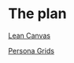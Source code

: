 # The plan

[Lean Canvas](https://docs.google.com/presentation/d/1z_-_WdWaaVoti1onxNNjTGKksbqicXZnhtni8aQZ1e4/edit#slide=id.gc8216bd24_20_0)

[Persona Grids](https://docs.google.com/presentation/d/1qXh3q9gtMDDMQh-fiDi1pT24ROq9R-NemT-jp5VbmbI/edit#slide=id.g2d9a8c9c3f9_0_357)
